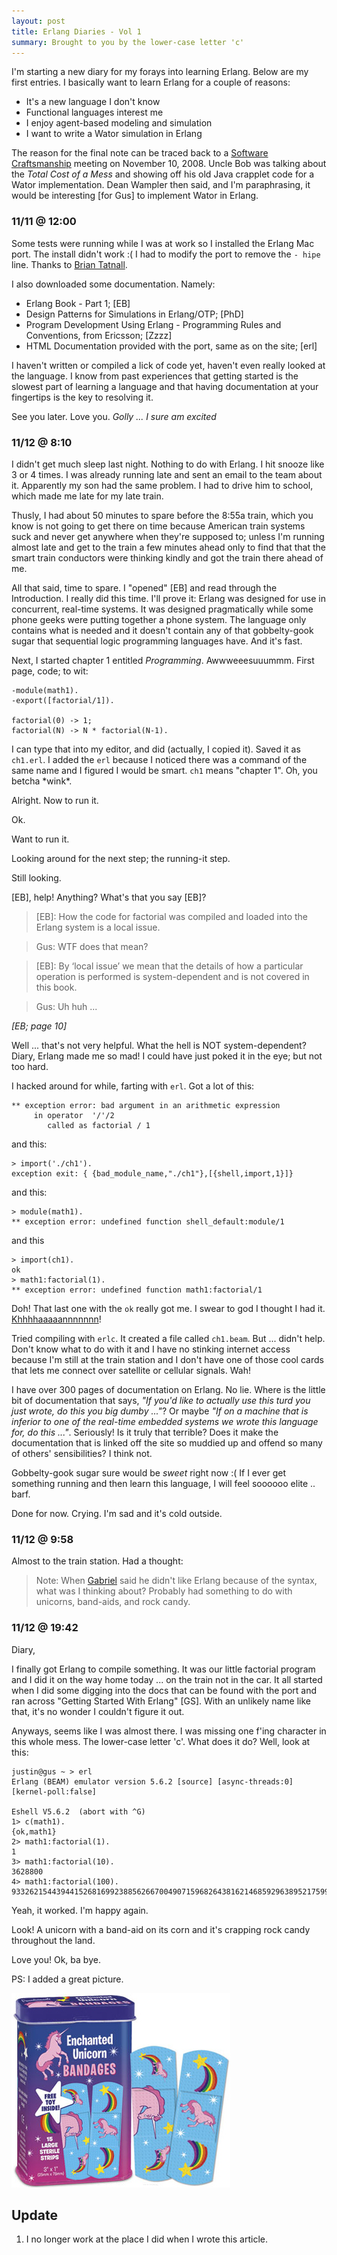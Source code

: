 ```yaml
---
layout: post
title: Erlang Diaries - Vol 1
summary: Brought to you by the lower-case letter 'c'
---
```


I'm starting a new diary for my forays into learning Erlang. Below are my first entries. I basically want to learn Erlang for a couple of reasons:

* It's a new language I don't know
* Functional languages interest me
* I enjoy agent-based modeling and simulation
* I want to write a Wator simulation in Erlang

The reason for the final note can be traced back to a [Software Craftsmanship](http://groups.softwarecraftsmanship.org/) meeting on November 10, 2008. Uncle Bob was talking about the *Total Cost of a Mess* and showing off his old Java crapplet code for a Wator implementation. Dean Wampler then said, and I'm paraphrasing, it would be interesting \[for Gus\] to implement Wator in Erlang.

### 11/11 @ 12:00

Some tests were running while I was at work so I installed the Erlang Mac port. The install didn't work :( I had to modify the port to remove the `- hipe` line. Thanks to [Brian Tatnall](http://syntatic.wordpress.com/2008/06/12/macports-erlang-bus-error-due-to-mac-os-x-1053-update/).

I also downloaded some documentation. Namely:

* Erlang Book - Part 1; \[EB\]
* Design Patterns for Simulations in Erlang/OTP; \[PhD\]
* Program Development Using Erlang - 
Programming Rules and Conventions, from Ericsson; \[Zzzz\]
* HTML Documentation provided with the port, same as on the site; \[erl\]

I haven't written or compiled a lick of code yet, haven't even really looked at the language. I know from past experiences that getting started is the slowest part of learning a language and that having documentation at your fingertips is the key to resolving it.

See you later. Love you. *Golly ... I sure am excited*

### 11/12 @ 8:10

I didn't get much sleep last night. Nothing to do with Erlang. I hit snooze like 3 or 4 times. I was already running late and sent an email to the team about it. Apparently my son had the same problem. I had to drive him to school, which made me late for my late train.

Thusly, I had about 50 minutes to spare before the 8:55a train, which you know is not going to get there on time because American train systems suck and never get anywhere when they're supposed to; unless I'm running almost late and get to the train a few minutes ahead only to find that that the smart train conductors were thinking kindly and got the train there ahead of me.

All that said, time to spare. I "opened" \[EB\] and read through the Introduction. I really did this time. I'll prove it: Erlang was designed for use in concurrent, real-time systems. It was designed pragmatically while some phone geeks were putting together a phone system. The language only contains what is needed and it doesn't contain any of that gobbelty-gook sugar that sequential logic programming languages have. And it's fast.

Next, I started chapter 1 entitled *Programming*. Awwweeesuuummm. First page, code; to wit:

    -module(math1).
    -export([factorial/1]).

    factorial(0) -> 1;
    factorial(N) -> N * factorial(N-1).

I can type that into my editor, and did (actually, I copied it). Saved it as `ch1.erl`. I added the `erl` because I noticed there was a command of the same name and I figured I would be smart. `ch1` means "chapter 1". Oh, you betcha \*wink\*.

Alright. Now to run it.

Ok.

Want to run it.

Looking around for the next step; the running-it step.

Still looking.

\[EB\], help! Anything? What's that you say \[EB\]?

> \[EB\]: How the code for factorial was compiled and loaded into the Erlang system is a local issue.

> Gus: WTF does that mean?

> \[EB\]: By ‘local issue’ we mean that the details of how a particular operation is performed is system-dependent and is not covered in this book.

> Gus: Uh huh ...

*\[EB; page 10\]*

Well ... that's not very helpful. What the hell is NOT system-dependent? Diary, Erlang made me so mad! I could have just poked it in the eye; but not too hard.

I hacked around for while, farting with `erl`. Got a lot of this:

    ** exception error: bad argument in an arithmetic expression
         in operator  '/'/2
            called as factorial / 1

and this:

    > import('./ch1').
    exception exit: { {bad_module_name,"./ch1"},[{shell,import,1}]}

and this:

    > module(math1).
    ** exception error: undefined function shell_default:module/1

and this

    > import(ch1).
    ok
    > math1:factorial(1).
    ** exception error: undefined function math1:factorial/1

Doh! That last one with the `ok` really got me. I swear to god I thought I had it. [Khhhhaaaaannnnnnn](http://www.youtube.com/watch?v=UJTi7KJPx_E)!

Tried compiling with `erlc`. It created a file called `ch1.beam`. But ... didn't help. Don't know what to do with it and I have no stinking internet access because I'm still at the train station and I don't have one of those cool cards that lets me connect over satellite or cellular signals. Wah!

I have over 300 pages of documentation on Erlang. No lie. Where is the little bit of documentation that says, *"If you'd like to actually use this turd you just wrote, do this you big dumby ..."*? Or maybe *"If on a machine that is inferior to one of the real-time embedded systems we wrote this language for, do this ..."*. Seriously! Is it truly that terrible? Does it make the documentation that is linked off the site so muddied up and offend so many of others' sensibilities? I think not.

Gobbelty-gook sugar sure would be *sweet* right now :( If I ever get something running and then learn this language, I will feel soooooo elite .. barf.

Done for now. Crying. I'm sad and it's cold outside.

### 11/12 @ 9:58

Almost to the train station. Had a thought:

> Note: When [Gabriel](http://annealer.org) said he didn't like Erlang because of the syntax, what was I thinking about? Probably had something to do with unicorns, band-aids, and rock candy.

### 11/12 @ 19:42

Diary,

I finally got Erlang to compile something. It was our little factorial program and I did it on the way home today ... on the train not in the car. It all started when I did some digging into the docs that can be found with the port and ran across "Getting Started With Erlang" \[GS\]. With an unlikely name like that, it's no wonder I couldn't figure it out.

Anyways, seems like I was almost there. I was missing one f'ing character in this whole mess. The lower-case letter 'c'. What does it do? Well, look at this:

    justin@gus ~ > erl
    Erlang (BEAM) emulator version 5.6.2 [source] [async-threads:0] [kernel-poll:false]

    Eshell V5.6.2  (abort with ^G)
    1> c(math1).
    {ok,math1}
    2> math1:factorial(1).
    1
    3> math1:factorial(10).
    3628800
    4> math1:factorial(100).
    93326215443944152681699238856266700490715968264381621468592963895217599993229915608941463976156518286253697920827223758251185210916864000000000000000000000000

Yeah, it worked. I'm happy again.

Look! A unicorn with a band-aid on its corn and it's crapping rock candy throughout the land.

Love you! Ok, ba bye.

PS: I added a great picture.

<img src="/images/articles/code/erlang/erlang-vol1-unicorn-bandaid.jpg">

## Update

1. I no longer work at the place I did when I wrote this article.
